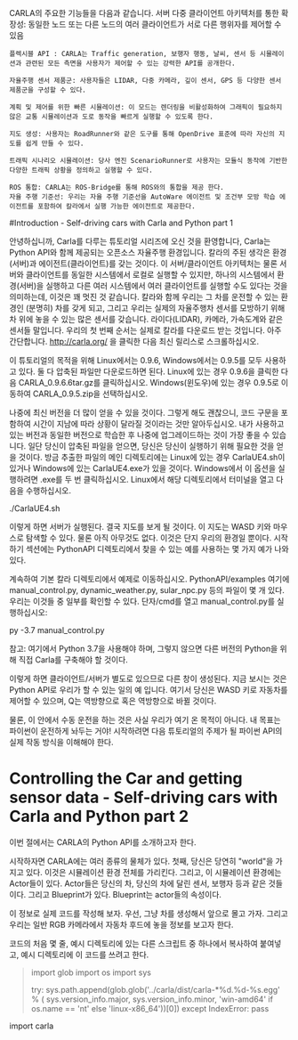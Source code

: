 
CARLA의 주요한 기능들을 다음과 같습니다.
    서버 다중 클라이언트 아키텍처를 통한 확장성: 동일한 노드 또는 다른 노드의 여러 클라이언트가 서로 다른 행위자를 제어할 수 있음

    플렉시블 API : CARLA는 Traffic generation, 보행자 행동, 날씨, 센서 등 시뮬레이션과 관련된 모든 측면을 사용자가 제어할 수 있는 강력한 API를 공개한다.

    자율주행 센서 제품군: 사용자들은 LIDAR, 다중 카메라, 깊이 센서, GPS 등 다양한 센서 제품군을 구성할 수 있다.

    계획 및 제어를 위한 빠른 시뮬레이션: 이 모드는 렌더링을 비활성화하여 그래픽이 필요하지 않은 교통 시뮬레이션과 도로 동작을 빠르게 실행할 수 있도록 한다.

    지도 생성: 사용자는 RoadRunner와 같은 도구를 통해 OpenDrive 표준에 따라 자신의 지도를 쉽게 만들 수 있다.

    트래픽 시나리오 시뮬레이션: 당사 엔진 ScenarioRunner로 사용자는 모듈식 동작에 기반한 다양한 트래픽 상황을 정의하고 실행할 수 있다.

    ROS 통합: CARLA는 ROS-Bridge를 통해 ROS와의 통합을 제공 한다.
    자율 주행 기준선: 우리는 자율 주행 기준선을 AutoWare 에이전트 및 조건부 모방 학습 에이전트를 포함하여 칼라에서 실행 가능한 에이전트로 제공한다.




#Introduction - Self-driving cars with Carla and Python part 1

안녕하십니까, Carla를 다루는 튜토리얼 시리즈에 오신 것을 환영합니다, Carla는 Python API와 함께 제공되는 오픈소스 자율주행 환경입니다.
칼라의 주된 생각은 환경(서버)과 에이전트(클라이언트)를 갖는 것이다. 이 서버/클라이언트 아키텍처는 물론 서버와 클라이언트를 동일한 시스템에서 로컬로 실행할 수 있지만, 하나의 시스템에서 환경(서버)을 실행하고 다른 여러 시스템에서 여러 클라이언트를 실행할 수도 있다는 것을 의미하는데, 이것은 꽤 멋진 것 같습니다.
칼라와 함께 우리는 그 차를 운전할 수 있는 환경인 (분명히) 차를 갖게 되고, 그리고 우리는 실제의 자율주행차 센서를 모방하기 위해 차 위에 놓을 수 있는 많은 센서를 갖습니다. 라이다(LIDAR), 카메라, 가속도계와 같은 센서들 말입니다.
우리의 첫 번째 순서는 실제로 칼라를 다운로드 받는 것입니다. 아주 간단합니다. http://carla.org/ 을 클릭한 다음 최신 릴리스로 스크롤하십시오.

이 튜토리얼의 목적을 위해 Linux에서는 0.9.6, Windows에서는 0.9.5를 모두 사용하고 있다.
둘 다 압축된 파일만 다운로드하면 된다. Linux에 있는 경우 0.9.6을 클릭한 다음 CARLA_0.9.6.6tar.gz를 클릭하십시오.
Windows(윈도우)에 있는 경우 0.9.5로 이동하여 CARLA_0.9.5.zip을 선택하십시오.

나중에 최신 버전을 더 많이 얻을 수 있을 것이다. 그렇게 해도 괜찮으니, 코드 구문을 포함하여 시간이 지남에 따라 상황이 달라질 것이라는 것만 알아두십시오. 내가 사용하고 있는 버전과 동일한 버전으로 학습한 후 나중에 업그레이드하는 것이 가장 좋을 수 있습니다.
일단 당신이 압축된 파일을 얻으면, 당신은 당신이 실행하기 위해 필요한 것을 얻을 것이다. 방금 추출한 파일의 메인 디렉토리에는 Linux에 있는 경우 CarlaUE4.sh이 있거나 Windows에 있는 CarlaUE4.exe가 있을 것이다.
Windows에서 이 옵션을 실행하려면 .exe를 두 번 클릭하십시오. Linux에서 해당 디렉토리에서 터미널을 열고 다음을 수행하십시오.
    
./CarlaUE4.sh

이렇게 하면 서버가 실행된다. 결국 지도를 보게 될 것이다. 이 지도는 WASD 키와 마우스로 탐색할 수 있다. 물론 아직 아무것도 없다. 이것은 단지 우리의 환경일 뿐이다. 시작하기 섹션에는 PythonAPI 디렉토리에서 찾을 수 있는 예를 사용하는 몇 가지 예가 나와 있다.

계속하여 기본 칼라 디렉토리에서 예제로 이동하십시오. PythonAPI/examples 여기에 manual_control.py, dynamic_weather.py, sular_npc.py 등의 파일이 몇 개 있다. 우리는 이것들 중 일부를 확인할 수 있다. 단자/cmd를 열고 manual_control.py를 실행하십시오:

py -3.7 manual_control.py

참고: 여기에서 Python 3.7을 사용해야 하며, 그렇지 않으면 다른 버전의 Python을 위해 직접 Carla를 구축해야 할 것이다.

이렇게 하면 클라이언트/서버가 별도로 있으므로 다른 창이 생성된다. 지금 보시는 것은 Python API로 우리가 할 수 있는 일의 예 입니다. 여기서 당신은 WASD 키로 자동차를 제어할 수 있으며, Q는 역방향으로 혹은 역방향으로 바뀔 것이다.

물론, 이 안에서 수동 운전을 하는 것은 사실 우리가 여기 온 목적이 아니다. 내 목표는 파이썬이 운전하게 놔두는 거야! 시작하려면 다음 튜토리얼의 주제가 될 파이썬 API의 실제 작동 방식을 이해해야 한다.




# Controlling the Car and getting sensor data - Self-driving cars with Carla and Python part 2

이번 절에서는  CARLA의 Python API를 소개하고자 한다.

시작하자면 CARLA에는 여러 종류의 물체가 있다. 첫째, 당신은 당연히 "world"을 가지고 있다. 이것은 시뮬레이션 환경 전체를 가리킨다. 그리고, 이 시뮬레이션 환경에는 Actor들이 있다. Actor들은 당신의 차, 당신의 차에 달린 센서, 보행자 등과 같은 것들이다. 그리고 Blueprint가 있다. Blueprint는 actor들의 속성이다.

이 정보로 실제 코드를 작성해 보자. 우선, 그냥 차를 생성해서 앞으로 몰고 가자. 그리고 우리는 일반 RGB 카메라에서 자동차 후드에 놓을 정보를 보고자 한다.

코드의 처음 몇 줄, 예시 디렉토리에 있는 다른 스크립트 중 하나에서 복사하여 붙여넣고, 예시 디렉토리에 이 코드를 쓰려고 한다.


>import glob
>import os
>import sys
>
>try:
>    sys.path.append(glob.glob('../carla/dist/carla-*%d.%d-%s.egg' % (
>        sys.version_info.major,
>        sys.version_info.minor,
>        'win-amd64' if os.name == 'nt' else 'linux-x86_64'))[0])
>except IndexError:
>    pass

import carla
